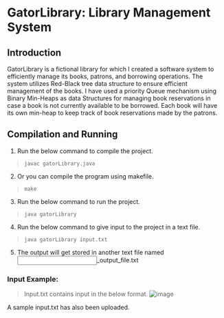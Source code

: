 # GatorLibrary: Library Management System
## Introduction
GatorLibrary is a fictional library for which I created a software system to efficiently manage its
books, patrons, and borrowing operations. The system utilizes Red-Black tree data structure to
ensure efficient management of the books. I have used a priority Queue mechanism using Binary
Min-Heaps as data Structures for managing book reservations in case a book is not currently
available to be borrowed. Each book will have its own min-heap to keep track of book reservations
made by the patrons.

## Compilation and Running

1. Run the below command to compile the project.
> `javac gatorLibrary.java`
2. Or you can compile the program using makefile.
> `make`
3. Run the below command to run the project.
> `java gatorLibrary`
4. Run the below command to give input to the project in a text file.
> `java gatorLibrary input.txt`
5. The output will get stored in another text file named <input>_output_file.txt

### Input Example:
> Input.txt contains input in the below format.
![image](https://github.com/lahari21/GatorLibrary/assets/62760117/e37ba52f-7d70-42f4-888a-d681a3f4b947)

 A sample input.txt has also been uploaded.
